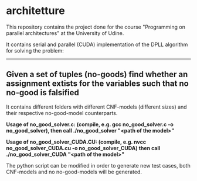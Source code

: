 # architetture

This repository contains the project done for the course "Programming on parallel architectures" at the University of Udine.

It contains serial and parallel (CUDA) implementation of the DPLL algorithm for solving the problem:

-----------------------------------------------------------------------------------------------------------------------
Given a set of tuples (no-goods) find whether an assignment extists for the variables such that no no-good is falsified
-----------------------------------------------------------------------------------------------------------------------

It contains different folders with different CNF-models (different sizes) and their respective no-good-model counterparts. 

**Usage of no_good_solver.c: (compile, e.g. gcc no_good_solver.c -o no_good_solver), then call ./no_good_solver "\<path of the model\>"**

**Usage of no_good_solver_CUDA.CU: (compile, e.g.  nvcc no_good_solver_CUDA.cu -o no_good_solver_CUDA) then call ./no_good_solver_CUDA "\<path of the model\>"**

The python script can be modified in order to generate new test cases, both CNF-models and no no-good-models will be generated.
